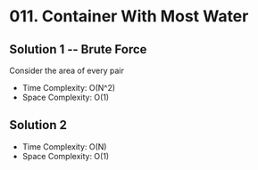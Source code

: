 # 011. Container With Most Water
## Solution 1 -- Brute Force
Consider the area of every pair
* Time Complexity: O(N^2)
* Space Complexity: O(1)

## Solution 2
* Time Complexity: O(N)
* Space Complexity: O(1)